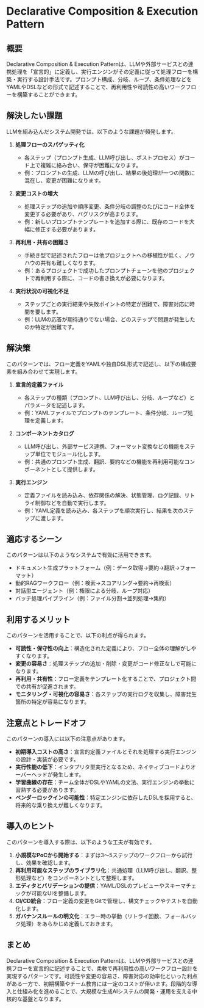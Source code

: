 # Declarative Composition & Execution Pattern

## 概要
Declarative Composition & Execution Patternは、LLMや外部サービスとの連携処理を「宣言的」に定義し、実行エンジンがその定義に従って処理フローを構築・実行する設計手法です。プロンプト構成、分岐、ループ、条件処理などをYAMLやDSLなどの形式で記述することで、再利用性や可読性の高いワークフローを構築することができます。

## 解決したい課題
LLMを組み込んだシステム開発では、以下のような課題が頻発します。

1. **処理フローのスパゲッティ化**
   - 各ステップ（プロンプト生成、LLM呼び出し、ポストプロセス）がコード上で複雑に絡み合い、保守が困難になります。
   - 例：プロンプトの生成、LLMの呼び出し、結果の後処理が一つの関数に混在し、変更が困難になります。

2. **変更コストの増大**
   - 処理ステップの追加や順序変更、条件分岐の調整のたびにコード全体を変更する必要があり、バグリスクが高まります。
   - 例：新しいプロンプトテンプレートを追加する際に、既存のコードを大幅に修正する必要があります。

3. **再利用・共有の困難さ**
   - 手続き型で記述されたフローは他プロジェクトへの移植性が低く、ノウハウの共有も難しくなります。
   - 例：あるプロジェクトで成功したプロンプトチェーンを他のプロジェクトで再利用する際に、コードの書き換えが必要になります。

4. **実行状況の可視化不足**
   - ステップごとの実行結果や失敗ポイントの特定が困難で、障害対応に時間を要します。
   - 例：LLMの応答が期待通りでない場合、どのステップで問題が発生したのか特定が困難です。

## 解決策
このパターンでは、フロー定義をYAMLや独自DSL形式で記述し、以下の構成要素を組み合わせて実現します。

1. **宣言的定義ファイル**
   - 各ステップの種類（プロンプト、LLM呼び出し、分岐、ループなど）とパラメータを記述します。
   - 例：YAMLファイルでプロンプトのテンプレート、条件分岐、ループ処理を定義します。

2. **コンポーネントカタログ**
   - LLM呼び出し、外部サービス連携、フォーマット変換などの機能をステップ単位でモジュール化します。
   - 例：共通のプロンプト生成、翻訳、要約などの機能を再利用可能なコンポーネントとして提供します。

3. **実行エンジン**
   - 定義ファイルを読み込み、依存関係の解決、状態管理、ログ記録、リトライ制御などを自動で実行します。
   - 例：YAML定義を読み込み、各ステップを順次実行し、結果を次のステップに渡します。

## 適応するシーン
このパターンは以下のようなシステムで有効に活用できます。

- ドキュメント生成プラットフォーム（例：データ取得→要約→翻訳→フォーマット）
- 動的RAGワークフロー（例：検索→スコアリング→要約→再検索）
- 対話型エージェント（例：権限による分岐、ループ対応）
- バッチ処理パイプライン（例：ファイル分割→並列処理→集約）

## 利用するメリット
このパターンを活用することで、以下の利点が得られます。

- **可読性・保守性の向上**：構造化された定義により、フロー全体の理解がしやすくなります。
- **変更の容易さ**：処理ステップの追加・削除・変更がコード修正なしで可能になります。
- **再利用・共有性**：フロー定義をテンプレート化することで、プロジェクト間での共有が促進されます。
- **モニタリング・可視化の容易さ**：各ステップの実行ログを収集し、障害発生箇所の特定が容易になります。

## 注意点とトレードオフ
このパターンの導入には以下の注意点があります。

- **初期導入コストの高さ**：宣言的定義ファイルとそれを処理する実行エンジンの設計・実装が必要です。
- **実行性能の低下**：インタプリタ型実行となるため、ネイティブコードよりオーバーヘッドが発生します。
- **学習曲線の存在**：チーム全体がDSLやYAMLの文法、実行エンジンの挙動に習熟する必要があります。
- **ベンダーロックインの可能性**：特定エンジンに依存したDSLを採用すると、将来的な乗り換えが難しくなります。

## 導入のヒント
このパターンを導入する際は、以下のような工夫が有効です。

1. **小規模なPoCから開始する**：まずは3〜5ステップのワークフローから試行し、効果を確認します。
2. **再利用可能なステップのライブラリ化**：共通処理（LLM呼び出し、翻訳、整形処理など）をコンポーネントとして整理します。
3. **エディタとバリデーションの提供**：YAML/DSLのプレビューやスキーマチェックが可能なUIを整備します。
4. **CI/CD統合**：フロー定義の変更をGitで管理し、構文チェックやテストを自動化します。
5. **ガバナンスルールの明文化**：エラー時の挙動（リトライ回数、フォールバック処理）をあらかじめ定義しておきます。

## まとめ
Declarative Composition & Execution Patternは、LLMや外部サービスとの連携フローを宣言的に記述することで、柔軟で再利用性の高いワークフロー設計を実現するパターンです。可読性や変更の容易さ、障害対応の効率化といった利点がある一方で、初期構築やチーム教育には一定のコストが伴います。段階的な導入と仕組み化を進めることで、大規模な生成AIシステムの開発・運用を支える中核的な基盤となります。
